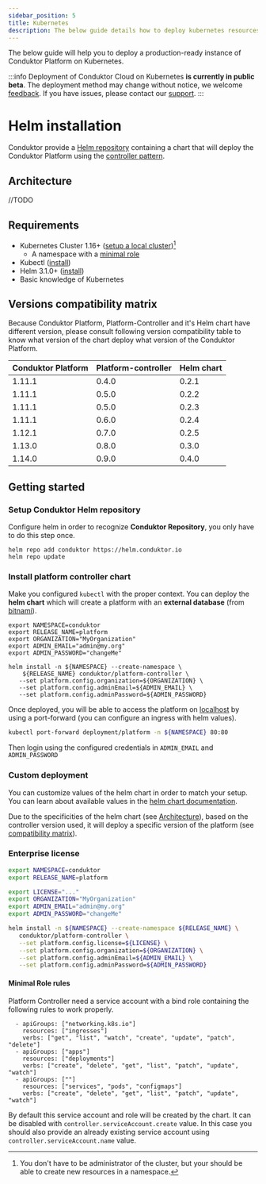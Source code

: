 ```yaml
---
sidebar_position: 5
title: Kubernetes
description: The below guide details how to deploy kubernetes resources to run Conduktor Platform.
---
```


The below guide will help you to deploy a production-ready instance of Conduktor Platform on Kubernetes.

:::info
Deployment of Conduktor Cloud on Kubernetes **is currently in public beta**. The deployment method may
change without notice, we welcome [feedback](https://product.conduktor.help/c/55-helm-chart). If you
have issues, please contact our [support](https://www.conduktor.io/contact/support/).
:::

# Helm installation

Conduktor provide a [Helm repository](https://helm.conduktor.io) containing a chart that will deploy the Conduktor Platform using the [controller pattern](https://kubernetes.io/docs/concepts/architecture/controller/). 

## Architecture
//TODO

## Requirements

* Kubernetes Cluster 1.16+ ([setup a local cluster](https://k3d.io/v5.4.9/#installation))[^1]
    * A namespace with a [minimal role](#minimal-role-rules)
* Kubectl ([install](https://kubernetes.io/docs/tasks/tools/#kubectl))
* Helm 3.1.0+ ([install](https://helm.sh/docs/intro/install/))
* Basic knowledge of Kubernetes

## Versions compatibility matrix

Because Conduktor Platform, Platform-Controller and it's Helm chart have different version, please consult following version compatibility table to know what version of the chart deploy what version of the Conduktor Platform.

| Conduktor Platform | Platform-controller | Helm chart |
|--------------------|---------------------|------------|
| 1.11.1             | 0.4.0               | 0.2.1      |
| 1.11.1             | 0.5.0               | 0.2.2      |
| 1.11.1             | 0.5.0               | 0.2.3      |
| 1.11.1             | 0.6.0               | 0.2.4      |
| 1.12.1             | 0.7.0               | 0.2.5      |
| 1.13.0             | 0.8.0               | 0.3.0      |
| 1.14.0             | 0.9.0               | 0.4.0      |

## Getting started

### Setup Conduktor Helm repository

Configure helm in order to recognize **Conduktor Repository**, you only have to do this step once.

```shell
helm repo add conduktor https://helm.conduktor.io
helm repo update
```

### Install platform controller chart
Make you configured `kubectl` with the proper context. You can deploy the **helm chart** which will create
a platform with an **external database** 
(from [bitnami](https://github.com/bitnami/charts/tree/main/bitnami/postgresql)).

```shell
export NAMESPACE=conduktor
export RELEASE_NAME=platform
export ORGANIZATION="MyOrganization"
export ADMIN_EMAIL="admin@my.org"
export ADMIN_PASSWORD="changeMe"

helm install -n ${NAMESPACE} --create-namespace \
    ${RELEASE_NAME} conduktor/platform-controller \
   --set platform.config.organization=${ORGANIZATION} \
   --set platform.config.adminEmail=${ADMIN_EMAIL} \
   --set platform.config.adminPassword=${ADMIN_PASSWORD}
```

Once deployed, you will be able to access the platform on [localhost](localhost) by using a port-forward (you can configure an ingress with helm values).

```bash
kubectl port-forward deployment/platform -n ${NAMESPACE} 80:80
```

Then login using the configured credentials in `ADMIN_EMAIL` and `ADMIN_PASSWORD`

### Custom deployment

You can customize values of the helm chart in order to match your setup. You can learn about
available values in the [helm chart documentation](https://helm.conduktor.io/platform-controller/#parameters).

Due to the specificities of the helm chart (see 
[Architecture](https://helm.conduktor.io/platform-controller/#architecture)), based on the controller 
version used, it will deploy a specific version of the platform 
(see [compatibility matrix](https://helm.conduktor.io/platform-controller/#versions-matrix)).

### Enterprise license

```bash
export NAMESPACE=conduktor
export RELEASE_NAME=platform

export LICENSE="..."
export ORGANIZATION="MyOrganization"
export ADMIN_EMAIL="admin@my.org"
export ADMIN_PASSWORD="changeMe"

helm install -n ${NAMESPACE} --create-namespace ${RELEASE_NAME} \
   conduktor/platform-controller \
   --set platform.config.license=${LICENSE} \
   --set platform.config.organization=${ORGANIZATION} \
   --set platform.config.adminEmail=${ADMIN_EMAIL} \
   --set platform.config.adminPassword=${ADMIN_PASSWORD}
```

#### Minimal Role rules
Platform Controller need a service account with a bind role containing the following rules to work properly.
```
  - apiGroups: ["networking.k8s.io"]
    resources: ["ingresses"]
    verbs: ["get", "list", "watch", "create", "update", "patch", "delete"]
  - apiGroups: ["apps"]
    resources: ["deployments"]
    verbs: ["create", "delete", "get", "list", "patch", "update", "watch"]
  - apiGroups: [""]
    resources: ["services", "pods", "configmaps"]
    verbs: ["create", "delete", "get", "list", "patch", "update", "watch"]
```
By default this service account and role will be created by the chart. 
It can be disabled with `controller.serviceAccount.create` value. In this case you should also provide an already existing service account using `controller.serviceAccount.name` value.

[^1]: You don't have to be administrator of the cluster, but your should be able to create new resources in a namespace.
